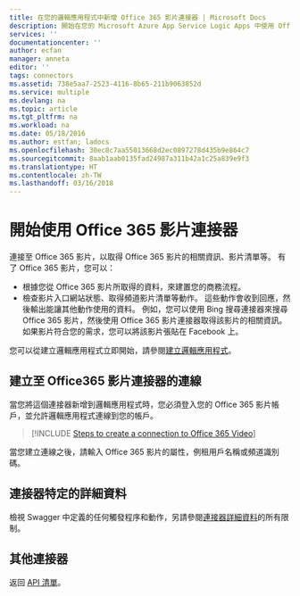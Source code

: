 ```yaml
---
title: 在您的邏輯應用程式中新增 Office 365 影片連接器 | Microsoft Docs
description: 開始在您的 Microsoft Azure App Service Logic Apps 中使用 Office 365 影片連接器
services: ''
documentationcenter: ''
author: ecfan
manager: anneta
editor: ''
tags: connectors
ms.assetid: 738e5aa7-2523-4116-8b65-211b9063852d
ms.service: multiple
ms.devlang: na
ms.topic: article
ms.tgt_pltfrm: na
ms.workload: na
ms.date: 05/18/2016
ms.author: estfan; ladocs
ms.openlocfilehash: 30ec8c7aa55013668d2ec0897278d435b9e864c7
ms.sourcegitcommit: 8aab1aab0135fad24987a311b42a1c25a839e9f3
ms.translationtype: HT
ms.contentlocale: zh-TW
ms.lasthandoff: 03/16/2018
---
```

# <a name="get-started-with-the-office365-video-connector"></a>開始使用 Office 365 影片連接器
連接至 Office 365 影片，以取得 Office 365 影片的相關資訊、影片清單等。 有了 Office 365 影片，您可以：

* 根據您從 Office 365 影片所取得的資料，來建置您的商務流程。 
* 檢查影片入口網站狀態、取得頻道影片清單等動作。 這些動作會收到回應，然後輸出能讓其他動作使用的資料。 例如，您可以使用 Bing 搜尋連接器來搜尋 Office 365 影片，然後使用 Office 365 影片連接器取得該影片的相關資訊。 如果影片符合您的需求，您可以將該影片張貼在 Facebook 上。 

您可以從建立邏輯應用程式立即開始，請參閱[建立邏輯應用程式](../logic-apps/quickstart-create-first-logic-app-workflow.md)。

## <a name="create-a-connection-to-office365-video-connector"></a>建立至 Office365 影片連接器的連線
當您將這個連接器新增到邏輯應用程式時，您必須登入您的 Office 365 影片帳戶，並允許邏輯應用程式連線到您的帳戶。

> [!INCLUDE [Steps to create a connection to Office 365 Video](../../includes/connectors-create-api-office365video.md)]
> 
> 

當您建立連線之後，請輸入 Office 365 影片的屬性，例租用戶名稱或頻道識別碼。 


## <a name="connector-specific-details"></a>連接器特定的詳細資料

檢視 Swagger 中定義的任何觸發程序和動作，另請參閱[連接器詳細資料](/connectors/office365videoconnector/)的所有限制。

## <a name="more-connectors"></a>其他連接器
返回 [API 清單](apis-list.md)。